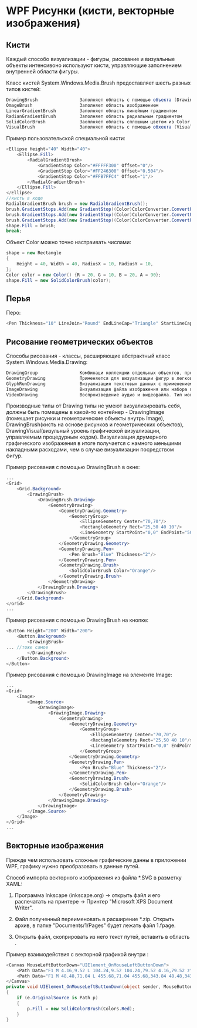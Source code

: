 # WPF Рисунки (кисти, векторные изображения)

## Кисти

Каждый способо визуализации - фигуры, рисование и визуальные объекты интенсивоно используют кисти, управляющие заполнением внутренней области фигуры.

Класс кистей System.Windows.Media.Brush предоставляет шесть разных типов кистей:
```csharp
DrawingBrush                Заполняет область с помощью объекта (Drawing) GeometryDrawing, ImageDrawing, VideoDrawing 
OmageBrush                  Заполняет область изображением 
LinearGradientBrush         Заполняет область линейным градиентом
RadianGradientBrush         Заполняет область радиальным градиентом
SolidColorBrush             Заоплняет область сплошным цветом из Color
VisualBrush                 Заполняет область с помощью обхекта (Visual) DrawingVisual, Viewport3DVisual, ContentVisual
```
Пример пользовательской специальной кисти:
```csharp
<Ellipse Height="40" Width="40">
    <Ellipse.Fill>
        <RadialGradientBrush>
            <GradientStop Color="#FFFFF300" Offset="0"/>
            <GradientStop Color="#FF246300" Offset="0.504"/>
            <GradientStop Color="#FFB7FFC4" Offset="1"/>
        </RadialGradientBrush>
    </Ellipse.Fill>
</Ellipse>
//кисть в коде
RadialGradientBrush brush = new RadialGradientBrush();
brush.GradientStops.Add(new GradientStop((Color)ColorConverter.ConvertFromString("#FFFFF300"), 0));
brush.GradientStops.Add(new GradientStop((Color)ColorConverter.ConvertFromString("#FF246300"),0.504));
brush.GradientStops.Add(new GradientStop((Color)ColorConverter.ConvertFromString("#FFB7FFC4"),1));
shape.Fill = brush;
break;
```
Объект Color можно точно настраивать числами:
```csharp
shape = new Rectangle
{
    Height = 40, Width = 40, RadiusX = 10, RadiusY = 10,
};
Color color = new Color() {R = 20, G = 10, B = 20, A = 90};
shape.Fill = new SolidColorBrush(color);
```

## Перья

Перо:
```csharp
<Pen Thickness="10" LineJoin="Round" EndLineCap="Triangle" StartLineCap="Triangle"/>
```

## Рисование геометрических объектов

Способы рисования - классы, расширяющие абстрактный класс System.Windows.Media.Drawing:
```csharp
DrawingGroup                Комбинаци коллекции отдельных объектов, производных от Drawing, в единую визуализацию
GeometryDrawing             Применяется для визуализации фигур в легковесной манере 
GlyphRunDrawing             Визуализация текстовых данных с применением WPF
ImageDrawing                Визуализация файла изображения или набора геометрических объектов внути прямоугольника
VideoDrawing                Воспроизведение аудио и видеофайла. Тип может полноценно использоватся только в процедурном коде.
```
Производные типы от Drawing типы не умеют визуализировать себя, должны быть помещены в какой-то контейнер - DrawingImage (помещает рисунки и геометрические объекты внутрь Image), DrawingBrush(кисть на основе рисунков и геометрических объектов), DrawingVisual(визульный уроень графической визуализации, управляемым процедурным кодом). Визуализация друмерного графического изображения в итоге получается с намного меньшими накладными расходами, чем в случае визуализации посредством фигур.

Пример рисования с помощью DrawingBrush в окне:
```csharp
...
<Grid>
    <Grid.Background>
        <DrawingBrush>
            <DrawingBrush.Drawing>
                <GeometryDrawing>
                    <GeometryDrawing.Geometry>
                        <GeometryGroup>
                            <EllipseGeometry Center="70,70"/>
                            <RectangleGeometry Rect="25,50 40 10"/>
                            <LineGeometry StartPoint="0,0" EndPoint="50,40"/>
                        </GeometryGroup>
                    </GeometryDrawing.Geometry>
                    <GeometryDrawing.Pen>
                        <Pen Brush="Blue" Thickness="2"/>
                    </GeometryDrawing.Pen>
                    <GeometryDrawing.Brush>
                        <SolidColorBrush Color="Orange"/>
                    </GeometryDrawing.Brush>
                </GeometryDrawing>
            </DrawingBrush.Drawing>
        </DrawingBrush>
    </Grid.Background>
</Grid>
...
```
Пример рисования c помощью DrawingBrush на кнопке:
```csharp
<Button Height="200" Width="200">
    <Button.Background>
        <DrawingBrush>
... //тоже самое
        </DrawingBrush>
    </Button.Background>
</Button>
```
Пример рисования с помощью DrawingImage на элементе Image:
```csharp
...
<Grid>
    <Image>
        <Image.Source>
            <DrawingImage>
                <DrawingImage.Drawing>
                    <GeometryDrawing>
                        <GeometryDrawing.Geometry>
                            <GeometryGroup>
                                <EllipseGeometry Center="70,70"/>
                                <RectangleGeometry Rect="25,50 40 10"/>
                                <LineGeometry StartPoint="0,0" EndPoint="50,40"/>
                            </GeometryGroup>
                        </GeometryDrawing.Geometry>
                        <GeometryDrawing.Pen>
                            <Pen Brush="Blue" Thickness="2"/>
                        </GeometryDrawing.Pen>
                        <GeometryDrawing.Brush>
                            <SolidColorBrush Color="Orange"/>
                        </GeometryDrawing.Brush>
                    </GeometryDrawing>
                </DrawingImage.Drawing>
            </DrawingImage>
        </Image.Source>
    </Image>
</Grid>
...
```

## Векторные изображения

Прежде чем использовать сложные графические данны в приложении WPF, графику нужно преобразовать в данные путей.

Способ импорта векторного изображения из файла *.SVG в разметку XAML:

1. Программа Inkscape (inkscape.org) -> открыть файл и его распечатать на принтере -> Принтер "Microsoft XPS Document Writer".

2. Файл полученный переименовать в расширение *.zip. Открыть архив, в папке "Documents/1/Pages" будет лежать файл 1.fpage.

3. Открыть файл, скоприровать из него текст путей, вставить в область <Canvas></Canvas>.

Пример взаимодействия с векторной графикой внутри <Canvas></Canvas>:
```csharp
<Canvas MouseLeftButtonDown="UIElement_OnMouseLeftButtonDown">
    <Path Data="F1 M 4.16,9.52 L 104.24,9.52 104.24,79.52 4.16,79.52 z"  Fill="#ff00ffff" />
    <Path Data="F1 M 48.48,71.04 L 455.68,71.04 455.68,343.84 48.48,343.84 z"  Fill="#ff00ffff" />
</Canvas>
private void UIElement_OnMouseLeftButtonDown(object sender, MouseButtonEventArgs e)
{
    if (e.OriginalSource is Path p)
    {
        p.Fill = new SolidColorBrush(Colors.Red);
    }
}
```


